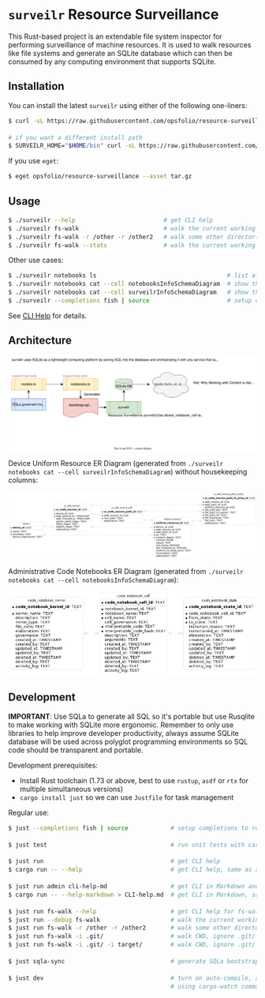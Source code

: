 # `surveilr` Resource Surveillance

This Rust-based project is an extendable file system inspector for performing
surveillance of machine resources. It is used to walk resources like file
systems and generate an SQLite database which can then be consumed by any
computing environment that supports SQLite.

## Installation

You can install the latest `surveilr` using either of the following one-liners:

```bash
$ curl -sL https://raw.githubusercontent.com/opsfolio/resource-surveillance/main/install.sh | sh

# if you want a different install path
$ SURVEILR_HOME="$HOME/bin" curl -sL https://raw.githubusercontent.com/opsfolio/resource-surveillance/main/install.sh | sh
```

If you use `eget`:

```bash
$ eget opsfolio/resource-surveillance --asset tar.gz
```

## Usage

```bash
$ ./surveilr --help                         # get CLI help
$ ./surveilr fs-walk                        # walk the current working directory (CWD)
$ ./surveilr fs-walk -r /other -r /other2   # walk some other director(ies)
$ ./surveilr fs-walk --stats                # walk the current working directory (CWD) show stats afterwards
```

Other use cases:

```bash
$ ./surveilr notebooks ls                                     # list all notebooks and cells available, with migrations status
$ ./surveilr notebooks cat --cell notebooksInfoSchemaDiagram  # show the notebooks admin PlanUML ERD stored in the database
$ ./surveilr notebooks cat --cell surveilrInfoSchemaDiagram   # show the surveilr PlanUML ERD stored in the database
$ ./surveilr --completions fish | source                      # setup completions to reduce typing
```

See [CLI Help](CLI-help.md) for details.

## Architecture

![Architecture](architecture.drawio.svg)

Device Uniform Resource ER Diagram (generated from
`./surveilr notebooks cat --cell surveilrInfoSchemaDiagram`) without
housekeeping columns:

![Uniform Resource ER Diagram](device-ur-er-diagram.png)

Administrative Code Notebooks ER Diagram (generated from
`./surveilr notebooks cat --cell notebooksInfoSchemaDiagram`):

![Notebooks ER Diagram](notebooks-er-diagram.png)

## Development

**IMPORTANT**: Use SQLa to generate all SQL so it's portable but use Rusqlite to
make working with SQLite more ergonomic. Remember to only use libraries to help
improve developer productivity, always assume SQLite database will be used
across polyglot programming environments so SQL code should be transparent and
portable.

Development prerequisites:

- Install Rust toolchain (1.73 or above, best to use `rustup`, `asdf` or `rtx`
  for multiple simultaneous versions)
- `cargo install just` so we can use `Justfile` for task management

Regular use:

```bash
$ just --completions fish | source            # setup completions to reduce typing

$ just test                                   # run unit tests with cargo nextest

$ just run                                    # get CLI help
$ cargo run -- --help                         # get CLI help, same as above

$ just run admin cli-help-md                  # get CLI in Markdown and update this README.md manually
$ cargo run -- --help-markdown > CLI-help.md  # get CLI in Markdown, same as above

$ just run fs-walk --help                     # get CLI help for fs-walk subcommand
$ just run --debug fs-walk                    # walk the current working directory (CWD) with debug messages
$ just run fs-walk -r /other -r /other2       # walk some other director(ies)
$ just run fs-walk -i .git/                   # walk CWD, ignore .git/ paths
$ just run fs-walk -i .git/ -i target/        # walk CWD, ignore .git/ and target/ paths

$ just sqla-sync                              # generate SQLa bootstrap and other SQL
                                             
$ just dev                                    # turn on auto-compile, auto-run during development
                                              # using cargo-watch command
```
